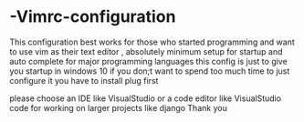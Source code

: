 # -Vimrc-configuration
This configuration best works for  those who started programming and want to use vim as their text editor , absolutely minimum setup for startup and auto complete for major programming languages
this config is just to give you startup in windows 10 if you don;t want to spend too much time to just configure it
you have to install plug first

please choose an IDE like VisualStudio or a code editor like VisualStudio code for working on larger projects like django 
Thank you
